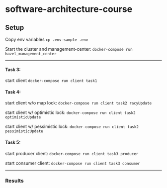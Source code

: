 # software-architecture-course

## Setup

Copy env variables
`cp .env-sample .env`

Start the cluster and management-center:
`docker-compose run hazel_management_center`

---

#### Task 3:

start client
`docker-compose run client task1`

#### Task 4:

start client w/o map lock:
`docker-compose run client task2 racyUpdate`

start client w/ optimistic lock:
`docker-compose run client task2 optimisticUpdate`

start client w/ pessimistic lock:
`docker-compose run client task2 pessimisticUpdate`

#### Task 5:

start producer client:
`docker-compose run client task3 producer`

start consumer client:
`docker-compose run client task3 consumer`

---

### Results
